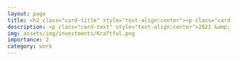 ```yaml
---
layout: page
title: <h2 class="card-title" style="text-align:center"><p class="card-text" style="text-align:center">Kraftful</p></h2>
description: <p class="card-text" style="text-align:center">2021 &amp; 2019<br>ongoing<br>San Francisco, CA</p>
img: assets/img/investments/Kraftful.png
importance: 2
category: work
---
```


<meta http-equiv="refresh" content="0; url=https://www.kraftful.com" />